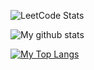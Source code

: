 ![LeetCode Stats](https://leetcode.card.workers.dev/rush_p?theme=nord&font=&extension=null)

![My github stats](https://github-readme-stats.vercel.app/api?username=RusPatel1996&count_private=true&show_icons=true&title_color=4fffb0&icon_color=4fffb0&text_color=fff&bg_color=40,273849,292d3e,292d3e,273849)

[![My Top Langs](https://github-readme-stats.vercel.app/api/top-langs/?username=RusPatel1996&count_private=true&layout=compact&langs_count=8&title_color=4fffb0&icon_color=4fffb0&text_color=fff&bg_color=40,273849,292d3e,292d3e,273849)](https://github.com/RusPatel1996)
